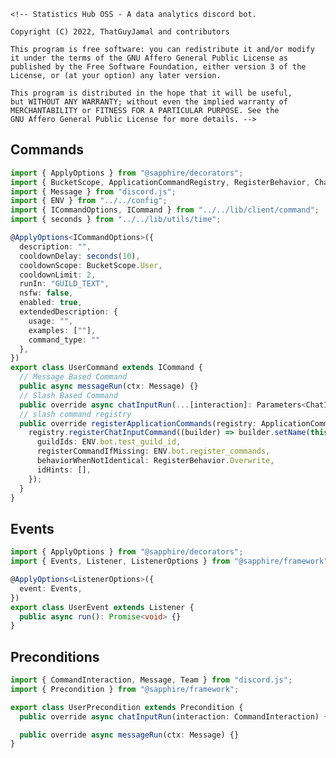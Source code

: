     <!-- Statistics Hub OSS - A data analytics discord bot.

    Copyright (C) 2022, ThatGuyJamal and contributors

    This program is free software: you can redistribute it and/or modify
    it under the terms of the GNU Affero General Public License as
    published by the Free Software Foundation, either version 3 of the
    License, or (at your option) any later version.

    This program is distributed in the hope that it will be useful,
    but WITHOUT ANY WARRANTY; without even the implied warranty of
    MERCHANTABILITY or FITNESS FOR A PARTICULAR PURPOSE. See the
    GNU Affero General Public License for more details. -->

## Commands

```ts
import { ApplyOptions } from "@sapphire/decorators";
import { BucketScope, ApplicationCommandRegistry, RegisterBehavior, ChatInputCommand } from "@sapphire/framework";
import { Message } from "discord.js";
import { ENV } from "../../config";
import { ICommandOptions, ICommand } from "../../lib/client/command";
import { seconds } from "../../lib/utils/time";

@ApplyOptions<ICommandOptions>({
  description: "",
  cooldownDelay: seconds(10),
  cooldownScope: BucketScope.User,
  cooldownLimit: 2,
  runIn: "GUILD_TEXT",
  nsfw: false,
  enabled: true,
  extendedDescription: {
    usage: "",
    examples: [""],
    command_type: ""
  },
})
export class UserCommand extends ICommand {
  // Message Based Command
  public async messageRun(ctx: Message) {}
  // Slash Based Command
  public override async chatInputRun(...[interaction]: Parameters<ChatInputCommand["chatInputRun"]>) {}
  // slash command registry
  public override registerApplicationCommands(registry: ApplicationCommandRegistry) {
    registry.registerChatInputCommand((builder) => builder.setName(this.name).setDescription(this.description), {
      guildIds: ENV.bot.test_guild_id,
      registerCommandIfMissing: ENV.bot.register_commands,
      behaviorWhenNotIdentical: RegisterBehavior.Overwrite,
      idHints: [],
    });
  }
}
```

## Events

```ts
import { ApplyOptions } from "@sapphire/decorators";
import { Events, Listener, ListenerOptions } from "@sapphire/framework";

@ApplyOptions<ListenerOptions>({
  event: Events,
})
export class UserEvent extends Listener {
  public async run(): Promise<void> {}
}
```

## Preconditions

```ts
import { CommandInteraction, Message, Team } from "discord.js";
import { Precondition } from "@sapphire/framework";

export class UserPrecondition extends Precondition {
  public override async chatInputRun(interaction: CommandInteraction) {}

  public override async messageRun(ctx: Message) {}
}
```
